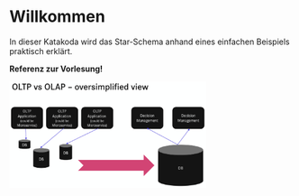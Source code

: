 # Willkommen

In dieser Katakoda wird das Star-Schema anhand eines einfachen Beispiels praktisch erklärt.

**Referenz zur Vorlesung!**

<img src="assets/Vorlesungsbezug.png" alt="OLAP Data Cube Beispiel" style="max-width: 350px; display: block">